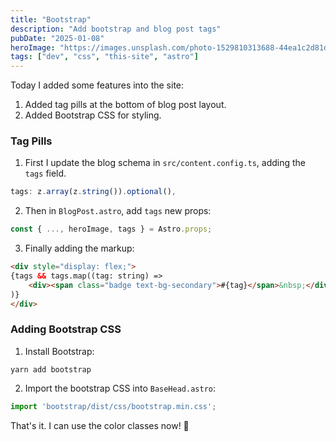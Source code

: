 ```yaml
---
title: "Bootstrap"
description: "Add bootstrap and blog post tags"
pubDate: "2025-01-08"
heroImage: "https://images.unsplash.com/photo-1529810313688-44ea1c2d81d3?crop=entropy&cs=tinysrgb&fit=max&fm=jpg&ixid=M3w2MzkyMXwwfDF8c2VhcmNofDI1fHxib290JTIwc3RyYXB8ZW58MHx8fHwxNzM2Mzc1Njk3fDA&ixlib=rb-4.0.3&q=80&w=200"
tags: ["dev", "css", "this-site", "astro"]
---
```


Today I added some features into the site:
1. Added tag pills at the bottom of blog post layout.
2. Added Bootstrap CSS for styling. 

### Tag Pills
1. First I update the blog schema in `src/content.config.ts`, adding the `tags` field.

```typescript
tags: z.array(z.string()).optional(),
```

2. Then in `BlogPost.astro`, add `tags` new props:

```javascript
const { ..., heroImage, tags } = Astro.props;
```

3. Finally adding the markup:
```html
<div style="display: flex;">
{tags && tags.map((tag: string) => 
    <div><span class="badge text-bg-secondary">#{tag}</span>&nbsp;</div>
)}
</div>
```

### Adding Bootstrap CSS

1. Install Bootstrap:
```shell
yarn add bootstrap
```

2. Import the bootstrap CSS into `BaseHead.astro`:
```typescript
import 'bootstrap/dist/css/bootstrap.min.css';
```

That's it. I can use the color classes now! :rocket: